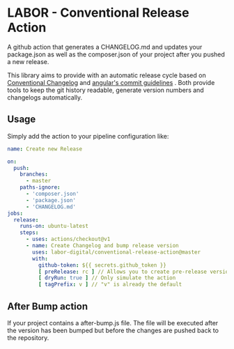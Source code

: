 # LABOR - Conventional Release Action

A github action that generates a CHANGELOG.md and updates your package.json as well as the composer.json of your project
after you pushed a new release.

This library aims to provide with an automatic release cycle based
on [Conventional Changelog](https://github.com/conventional-changelog/conventional-changelog)
and [angular's commit guidelines](https://github.com/angular/angular.js/blob/master/DEVELOPERS.md#-git-commit-guidelines)
. Both provide tools to keep the git history readable, generate version numbers and changelogs automatically.

## Usage

Simply add the action to your pipeline configuration like:

```yaml
name: Create new Release

on:
  push:
    branches:
      - master
    paths-ignore:
      - 'composer.json'
      - 'package.json'
      - 'CHANGELOG.md'
jobs:
  release:
    runs-on: ubuntu-latest
    steps:
      - uses: actions/checkout@v1
      - name: Create Changelog and bump release version
        uses: labor-digital/conventional-release-action@master
        with:
          github-token: ${{ secrets.github_token }}
          [ preRelease: rc ] // Allows you to create pre-release version numbeers
          [ dryRun: true ] // Only simulate the action
          [ tagPrefix: v ] // "v" is already the default

```

## After Bump action

If your project contains a after-bump.js file. The file will be executed after the version has been bumped but before
the changes are pushed back to the repository.
